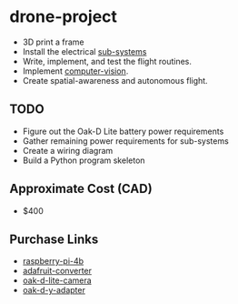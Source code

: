 # drone-project
* 3D print a frame
* Install the electrical [sub-systems](https://github.com/MichaelThamm/drone-project/tree/main/sub-systems)
* Write, implement, and test the flight routines.
* Implement [computer-vision](https://github.com/MichaelThamm/drone-project/tree/main/sub-systems/vision).
* Create spatial-awareness and autonomous flight.

## TODO
* Figure out the Oak-D Lite battery power requirements
* Gather remaining power requirements for sub-systems
* Create a wiring diagram
* Build a Python program skeleton

## Approximate Cost (CAD)
* $400

## Purchase Links
* [raspberry-pi-4b](https://www.amazon.de/-/en/Raspberry-ARM-Cortex-A72-WLAN-ac-Bluetooth-Micro-HDMI-Single/dp/B07TC2BK1X/ref=sr_1_4?keywords=raspberry%2Bpi&qid=1691395648&sr=8-4&th=1)
* [adafruit-converter](https://www.amazon.com/Adafruit-PowerBoost-1000-Charger-Rechargeable/dp/B01BMRBTH2?keywords=power+boost+module+from+Adafruit&qid=1638742547&sr=8-10&linkCode=ll1&tag=circbasi-20&linkId=b4ff7f31c018cab02c9818fa05e0bc84&language=en_US&ref_=as_li_ss_tl)
* [oak-d-lite-camera](https://www.amazon.ca/Luxonis-Oak-D-Lite-Auto-Focus-Robotics-Camera/dp/B09T5FY68V/ref=sr_1_1?crid=I6IRGSS96H7E&keywords=Luxonis+Oak-D+LITE&qid=1693125367&sprefix=luxonis+oak-d+lite%2Caps%2C201&sr=8-1)
* [oak-d-y-adapter](https://shop.luxonis.com/collections/accessories/products/oak-y-adapter)